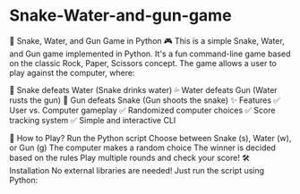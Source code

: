 # Snake-Water-and-gun-game
🐍 Snake, Water, and Gun Game in Python 🎮
This is a simple Snake, Water, and Gun game implemented in Python. 
It's a fun command-line game based on the classic Rock, Paper, Scissors concept. 
The game allows a user to play against the computer, where:

🐍 Snake defeats Water (Snake drinks water)
💦 Water defeats Gun (Water rusts the gun)
🔫 Gun defeats Snake (Gun shoots the snake)
✨ Features
✅ User vs. Computer gameplay
✅ Randomized computer choices
✅ Score tracking system
✅ Simple and interactive CLI

🚀 How to Play?
Run the Python script
Choose between Snake (s), Water (w), or Gun (g)
The computer makes a random choice
The winner is decided based on the rules
Play multiple rounds and check your score!
🛠 Installation
No external libraries are needed! Just run the script using Python:
